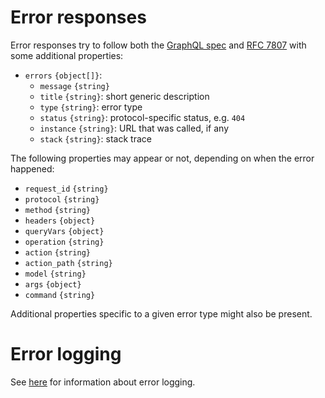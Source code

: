 # Error responses

Error responses try to follow both the
[GraphQL spec](https://facebook.github.io/graphql/#sec-Errors) and
[RFC 7807](https://tools.ietf.org/rfc/rfc7807.txt) with some
additional properties:
  - `errors` `{object[]}`:
    - `message` `{string}`
    - `title` `{string}`: short generic description
    - `type` `{string}`: error type
    - `status` `{string}`: protocol-specific status, e.g. `404`
    - `instance` `{string}`: URL that was called, if any
    - `stack` `{string}`: stack trace

The following properties may appear or not, depending on when the error
happened:
  - `request_id` `{string}`
  - `protocol` `{string}`
  - `method` `{string}`
  - `headers` `{object}`
  - `queryVars` `{object}`
  - `operation` `{string}`
  - `action` `{string}`
  - `action_path` `{string}`
  - `model` `{string}`
  - `args` `{object}`
  - `command` `{string}`

Additional properties specific to a given error type might also be present.

# Error logging

See [here](logging.md#error-information) for information about error logging.
